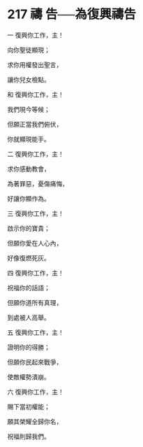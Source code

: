 # 217 禱 告──為復興禱告

一 復興你工作，主！

向你聖徒顯現；

求你用權發出聖言，

讓你兒女檢點。

和 復興你工作，主！

我們現今等候；

但願正當我們俯伏，

你就顯現能手。

二 復興你工作，主！

求你感動教會，

為著罪惡，憂傷痛悔，

好讓你顯作為。

三 復興你工作，主！

啟示你的寶貴；

但願你愛在人心內，

好像復燃死灰。

四 復興你工作，主！

祝福你的話語；

但願你道所有真理，

到處被人高舉。

五 復興你工作，主！

證明你的得勝；

但願你民起來戰爭，

使敵權勢潰崩。

六 復興你工作，主！

賜下當初權能；

願其榮耀全歸你名，

祝福則歸我們。

